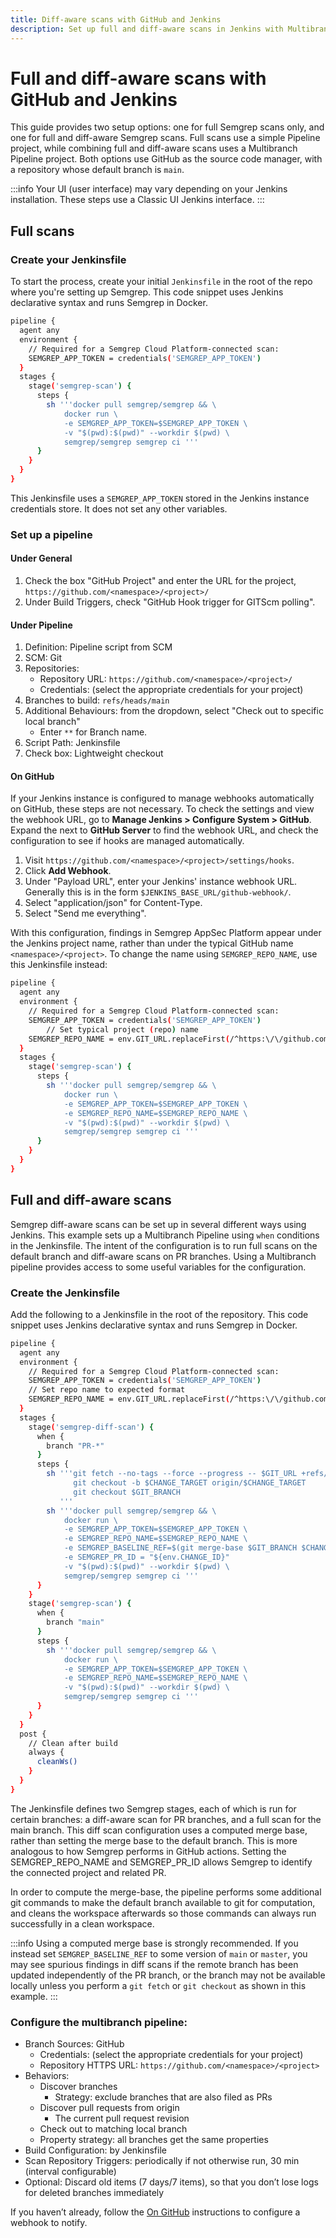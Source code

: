 ```yaml
---
title: Diff-aware scans with GitHub and Jenkins
description: Set up full and diff-aware scans in Jenkins with Multibranch pipeline projects.
---
```


# Full and diff-aware scans with GitHub and Jenkins

This guide provides two setup options: one for full Semgrep scans only, and one for full and diff-aware Semgrep scans. Full scans use a simple Pipeline project, while combining full and diff-aware scans uses a Multibranch Pipeline project. Both options use GitHub as the source code manager, with a repository whose default branch is `main`.

:::info
Your UI (user interface) may vary depending on your Jenkins installation. These steps use a Classic UI Jenkins interface.
:::

## Full scans

### Create your Jenkinsfile

To start the process, create your initial `Jenkinsfile` in the root of the repo where you're setting up Semgrep. This code snippet uses Jenkins declarative syntax and runs Semgrep in Docker.

```bash
pipeline {
  agent any
  environment {
    // Required for a Semgrep Cloud Platform-connected scan:
    SEMGREP_APP_TOKEN = credentials('SEMGREP_APP_TOKEN')
  }
  stages {
    stage('semgrep-scan') {
      steps {
        sh '''docker pull semgrep/semgrep && \
            docker run \
            -e SEMGREP_APP_TOKEN=$SEMGREP_APP_TOKEN \
            -v "$(pwd):$(pwd)" --workdir $(pwd) \
            semgrep/semgrep semgrep ci '''
      }
    }
  }
}
```

This Jenkinsfile uses a `SEMGREP_APP_TOKEN` stored in the Jenkins instance credentials store. It does not set any other variables.

### Set up a pipeline

#### Under General

1. Check the box "GitHub Project" and enter the URL for the project, `https://github.com/<namespace>/<project>/`
2. Under Build Triggers, check "GitHub Hook trigger for GITScm polling".

#### Under Pipeline

1. Definition: Pipeline script from SCM
2. SCM: Git
3. Repositories:
    - Repository URL: `https://github.com/<namespace>/<project>/`
    - Credentials: (select the appropriate credentials for your project)
4. Branches to build: `refs/heads/main`
5. Additional Behaviours: from the dropdown, select "Check out to specific local branch"
    - Enter `**` for Branch name.
6. Script Path: Jenkinsfile
7. Check box: Lightweight checkout

#### On GitHub

If your Jenkins instance is configured to manage webhooks automatically on GitHub, these steps are not necessary. To check the settings and view the webhook URL, go to **Manage Jenkins > Configure System > GitHub**. Expand the <question icon> next to **GitHub Server** to find the webhook URL, and check the configuration to see if hooks are managed automatically.

1. Visit `https://github.com/<namespace>/<project>/settings/hooks`.
2. Click **Add Webhook**.
3. Under "Payload URL", enter your Jenkins' instance webhook URL. Generally this is in the form `$JENKINS_BASE_URL/github-webhook/`.
4. Select "application/json" for Content-Type.
5. Select "Send me everything".

With this configuration, findings in Semgrep AppSec Platform appear under the Jenkins project name, rather than under the typical GitHub name `<namespace>/<project>`. To change the name using `SEMGREP_REPO_NAME`, use this Jenkinsfile instead:

```bash
pipeline {
  agent any
  environment {
    // Required for a Semgrep Cloud Platform-connected scan:
    SEMGREP_APP_TOKEN = credentials('SEMGREP_APP_TOKEN')
		// Set typical project (repo) name
    SEMGREP_REPO_NAME = env.GIT_URL.replaceFirst(/^https:\/\/github.com\/(.*)$/, '$1')
  }
  stages {
    stage('semgrep-scan') {
      steps {
        sh '''docker pull semgrep/semgrep && \
            docker run \
            -e SEMGREP_APP_TOKEN=$SEMGREP_APP_TOKEN \
            -e SEMGREP_REPO_NAME=$SEMGREP_REPO_NAME \
            -v "$(pwd):$(pwd)" --workdir $(pwd) \
            semgrep/semgrep semgrep ci '''
      }
    }
  }
}
```

## Full and diff-aware scans

Semgrep diff-aware scans can be set up in several different ways using Jenkins. This example sets up a Multibranch Pipeline using `when` conditions in the Jenkinsfile. The intent of the configuration is to run full scans on the default branch and diff-aware scans on PR branches. Using a Multibranch pipeline provides access to some useful variables for the configuration.

### Create the Jenkinsfile

Add the following to a Jenkinsfile in the root of the repository. This code snippet uses Jenkins declarative syntax and runs Semgrep in Docker.

```bash
pipeline {
  agent any
  environment {
    // Required for a Semgrep Cloud Platform-connected scan:
    SEMGREP_APP_TOKEN = credentials('SEMGREP_APP_TOKEN')
    // Set repo name to expected format
    SEMGREP_REPO_NAME = env.GIT_URL.replaceFirst(/^https:\/\/github.com\/(.*)$/, '$1')
  }
  stages {
    stage('semgrep-diff-scan') {
      when {
        branch "PR-*"
      }
      steps {
        sh '''git fetch --no-tags --force --progress -- $GIT_URL +refs/heads/$CHANGE_TARGET:refs/remotes/origin/$CHANGE_TARGET
              git checkout -b $CHANGE_TARGET origin/$CHANGE_TARGET
              git checkout $GIT_BRANCH
           '''
        sh '''docker pull semgrep/semgrep && \
            docker run \
            -e SEMGREP_APP_TOKEN=$SEMGREP_APP_TOKEN \
            -e SEMGREP_REPO_NAME=$SEMGREP_REPO_NAME \
            -e SEMGREP_BASELINE_REF=$(git merge-base $GIT_BRANCH $CHANGE_TARGET) \
            -e SEMGREP_PR_ID = "${env.CHANGE_ID}"
            -v "$(pwd):$(pwd)" --workdir $(pwd) \
            semgrep/semgrep semgrep ci '''
      }
    }
    stage('semgrep-scan') {
      when {
        branch "main"
      }
      steps {
        sh '''docker pull semgrep/semgrep && \
            docker run \
            -e SEMGREP_APP_TOKEN=$SEMGREP_APP_TOKEN \
            -e SEMGREP_REPO_NAME=$SEMGREP_REPO_NAME \
            -v "$(pwd):$(pwd)" --workdir $(pwd) \
            semgrep/semgrep semgrep ci '''
      }
    }
  }
  post {
    // Clean after build
    always {
      cleanWs()
    }
  }
}
```

The Jenkinsfile defines two Semgrep stages, each of which is run for certain branches: a diff-aware scan for PR branches, and a full scan for the main branch. This diff scan configuration uses a computed merge base, rather than setting the merge base to the default branch. This is more analogous to how Semgrep performs in GitHub actions. Setting the SEMGREP_REPO_NAME and SEMGREP_PR_ID allows Semgrep to identify the connected project and related PR.

In order to compute the merge-base, the pipeline performs some additional git commands to make the default branch available to git for computation, and cleans the workspace afterwards so those commands can always run successfully in a clean workspace.

:::info
Using a computed merge base is strongly recommended. If you instead set `SEMGREP_BASELINE_REF` to some version of `main` or `master`, you may see spurious findings in diff scans if the remote branch has been updated independently of the PR branch, or the branch may not be available locally unless you perform a `git fetch` or `git checkout` as shown in this example.
:::

### Configure the multibranch pipeline:

- Branch Sources: GitHub
    - Credentials: (select the appropriate credentials for your project)
    - Repository HTTPS URL: `https://github.com/<namespace>/<project>`
- Behaviors:
    - Discover branches
        - Strategy: exclude branches that are also filed as PRs
    - Discover pull requests from origin
        - The current pull request revision
    - Check out to matching local branch
    - Property strategy: all branches get the same properties
- Build Configuration: by Jenkinsfile
- Scan Repository Triggers: periodically if not otherwise run, 30 min (interval configurable)
- Optional: Discard old items (7 days/7 items), so that you don’t lose logs for deleted branches immediately

If you haven’t already, follow the [On GitHub](#on-github) instructions to configure a webhook to notify.
